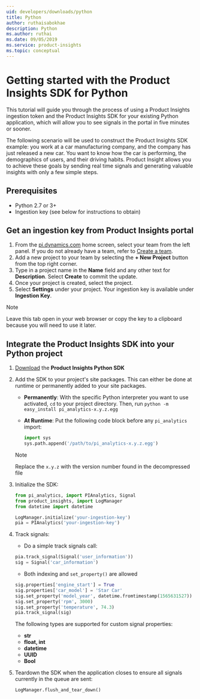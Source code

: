 ```yaml
---
uid: developers/downloads/python
title: Python
author: ruthaisabokhae
description: Python
ms.author: ruthai
ms.date: 09/05/2019
ms.service: product-insights
ms.topic: conceptual
---
```


# Getting started with the Product Insights SDK for Python

This tutorial will guide you through the process of using a Product Insights ingestion token and the Product Insights SDK for your existing Python application, which will allow you to see signals in the portal in five minutes or sooner.

The following scenario will be used to construct the Product Insights SDK example: you work at a car manufacturing company, and the company has just released a new car. You want to know how the car is performing, the demographics of users, and their driving habits. Product Insight allows you to achieve these goals by sending real time signals and generating valuable insights with only a few simple steps.


## Prerequisites
- Python 2.7 or 3+
- Ingestion key (see below for instructions to obtain)

## Get an ingestion key from Product Insights portal
1. From the [pi.dynamics.com](http://pi.dynamics.com) home screen, select your team from the left panel. If you do not already have a team, refer to [Create a team](xref:developers/quick-starts/create-a-team).
2. Add a new project to your team by selecting the **+ New Project** button from the top right corner.
3. Type in a project name in the **Name** field and any other text for **Description**. Select **Create** to commit the update.
4. Once your project is created, select the project.
5. Select **Settings** under your project. Your ingestion key is available under **Ingestion Key**.

> [!NOTE]
> Leave this tab open in your web browser or copy the key to a clipboard because you will need to use it later.

## Integrate the Product Insights SDK into your Python project
1. [Download](https://download.pi.dynamics.com/sdk/ProductInsightsSenders/pi_python_sdk.zip) the **Product Insights Python SDK**

2. Add the SDK to your project's site packages. This can either be done at runtime or permanently added to your site packages.

    - **Permanently**: With the specific Python interpreter you want to use activated, `cd` to your project directory. Then, run `python -m easy_install pi_analytics-x.y.z.egg`

    - **At Runtime**: Put the following code block before any `pi_analytics` import:
		```python
		import sys
		sys.path.append('/path/to/pi_analytics-x.y.z.egg')
		```
	> [!NOTE]
	> Replace the `x.y.z` with the version number found in the decompressed file

3. Initialize the SDK:
	```python
    from pi_analytics, import PIAnalytics, Signal
    from product_insights, import LogManager
    from datetime import datetime

    LogManager.initialize('your-ingestion-key')
    pia = PIAnalytics('your-ingestion-key')
    ```

4. Track signals:

	- Do a simple track signals call:
	```python
    pia.track_signal(Signal('user_information'))
    sig = Signal('car_information')
    ```

    - Both indexing and `set_property()` are allowed
    ```python
    sig.properties['engine_start'] = True
    sig.properties['car_model'] = 'Star Car'
    sig.set_property('model_year', datetime.fromtimestamp(1565631527))
    sig.set_property('rpm', 3000)
    sig.set_property('temperature', 74.3)
    pia.track_signal(sig)
    ```

	The following types are supported for custom signal properties:
	- **str**
	- **float, int**
	- **datetime**
	- **UUID**
	- **Bool**

5. Teardown the SDK when the application closes to ensure all signals currently in the queue are sent:
	```python
	LogManager.flush_and_tear_down()
	```
